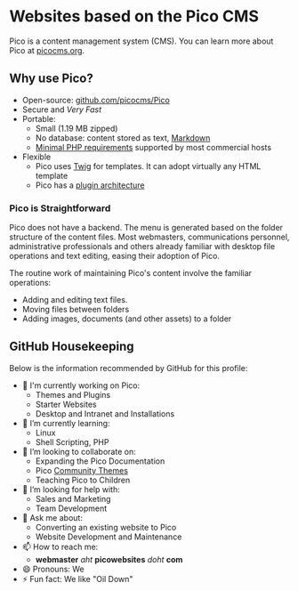# Websites based on the Pico CMS

Pico is a content management system (CMS). You can learn more about Pico at [picocms.org](https://picocms.org).

## Why use Pico?

- Open-source: [github.com/picocms/Pico](https://github.com/picocms/Pico "Pico's GitHub Respository")
- Secure and *Very Fast*
- Portable:
  + Small (1.19 MB zipped)
  + No database: content stored as text, [Markdown](https://daringfireball.net/projects/markdown "Daring FireBall: Markdown Project")
  + [Minimal PHP requirements](https://picocms.org/docs/#install) supported by most commercial hosts
- Flexible
  + Pico uses [Twig](https://twig.symfony.com "Twig Website") for templates. It can adopt virtually any HTML template
  + Pico has a [plugin architecture](https://picocms.org/docs/#plugins)

### Pico is Straightforward

Pico does not have a backend. The menu is generated based on the folder structure of the content files. Most webmasters, communications personnel, administrative professionals and others already familiar with desktop file operations and text editing, easing their adoption of Pico. 

The routine work of maintaining Pico's content involve the familiar operations:

- Adding and editing text files.
- Moving files between folders
- Adding images, documents (and other assets) to a folder

## GitHub Housekeeping

Below is the information recommended by GitHub for this profile:

- 🔭 I'm currently working on Pico:
  + Themes and Plugins
  + Starter Websites
  + Desktop and Intranet and Installations 
- 🌱 I’m currently learning:
  + Linux
  + Shell Scripting, PHP
- 👯 I’m looking to collaborate on:
  + Expanding the Pico Documentation
  + Pico [Community Themes](https://picocms.org/themes)
  + Teaching Pico to Children
- 🤔 I’m looking for help with:
  + Sales and Marketing
  + Team Development 
- 💬 Ask me about:
  + Converting an existing website to Pico
  + Website Development and Maintenance
- 📫 How to reach me:
  + **webmaster** *aht* **picowebsites** *doht* **com**
- 😄 Pronouns: We
- ⚡ Fun fact: We like "Oil Down" 
